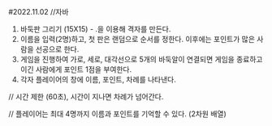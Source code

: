 #2022.11.02
//자바 
1. 바둑판 그리기 (15X15) - .을 이용해 격자를 만든다.
2. 이름을 입력(2명)하고, 첫 판은 랜덤으로 순서를 정한다. 
   이후에는 포인트가 많은 사람을 선공으로 한다.
3. 게임을 진행하여 가로, 세로, 대각선으로 5개의 바둑알이 연결되면 게임을 종료하고 이긴 사람에게 포인트 1점을 부여한다.
4. 각자 플레이어의 창에 이름, 포인트, 차례를 나타낸다.

// 시간 제한 (60초), 시간이 지나면 차례가 넘어간다.

// 플레이어는 최대 4명까지 이름과 포인트를 기억할 수 있다. (2차원 배열)

